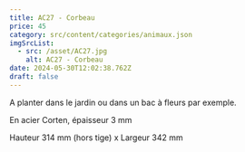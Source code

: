 ```yaml
---
title: AC27 - Corbeau
price: 45
category: src/content/categories/animaux.json
imgSrcList:
  - src: /asset/AC27.jpg
    alt: AC27 - Corbeau
date: 2024-05-30T12:02:38.762Z
draft: false
---
```


A planter dans le jardin ou dans un bac à fleurs par exemple.

En acier Corten, épaisseur 3 mm

Hauteur 314 mm (hors tige) x Largeur 342 mm
